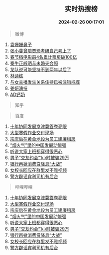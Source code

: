 <div align="center"><h2>实时热搜榜</h2><h4>2024-02-26 00:17:01</h4></div>

> 微博  

1. [袁姗姗鼻子](https://s.weibo.com/weibo?q=%E8%A2%81%E5%A7%97%E5%A7%97%E9%BC%BB%E5%AD%90&t=31&band_rank=1&Refer=top)<br />
2. [张小斐曾陪贾玲考研自己考上了](https://s.weibo.com/weibo?q=%23%E5%BC%A0%E5%B0%8F%E6%96%90%E6%9B%BE%E9%99%AA%E8%B4%BE%E7%8E%B2%E8%80%83%E7%A0%94%E8%87%AA%E5%B7%B1%E8%80%83%E4%B8%8A%E4%BA%86%23&t=31&band_rank=2&Refer=top)<br />
3. [春节档电影前4名累计票房破100亿](https://s.weibo.com/weibo?q=%23%E6%98%A5%E8%8A%82%E6%A1%A3%E7%94%B5%E5%BD%B1%E5%89%8D4%E5%90%8D%E7%B4%AF%E8%AE%A1%E7%A5%A8%E6%88%BF%E7%A0%B4100%E4%BA%BF%23&t=31&band_rank=3&Refer=top)<br />
4. [秦牛正威晒与未婚夫合照](https://s.weibo.com/weibo?q=%23%E7%A7%A6%E7%89%9B%E6%AD%A3%E5%A8%81%E6%99%92%E4%B8%8E%E6%9C%AA%E5%A9%9A%E5%A4%AB%E5%90%88%E7%85%A7%23&t=31&band_rank=4&Refer=top)<br />
5. [龙队说可能坚持不到两年以后了](https://s.weibo.com/weibo?q=%23%E9%BE%99%E9%98%9F%E8%AF%B4%E5%8F%AF%E8%83%BD%E5%9D%9A%E6%8C%81%E4%B8%8D%E5%88%B0%E4%B8%A4%E5%B9%B4%E4%BB%A5%E5%90%8E%E4%BA%86%23&t=31&band_rank=5&Refer=top)<br />
6. [林诗栋](https://s.weibo.com/weibo?q=%E6%9E%97%E8%AF%97%E6%A0%8B&t=31&band_rank=6&Refer=top)<br />
7. [与女主播发生关系住持已被注销戒牒](https://s.weibo.com/weibo?q=%23%E4%B8%8E%E5%A5%B3%E4%B8%BB%E6%92%AD%E5%8F%91%E7%94%9F%E5%85%B3%E7%B3%BB%E4%BD%8F%E6%8C%81%E5%B7%B2%E8%A2%AB%E6%B3%A8%E9%94%80%E6%88%92%E7%89%92%23&t=31&band_rank=7&Refer=top)<br />
8. [姜妍演技](https://s.weibo.com/weibo?q=%E5%A7%9C%E5%A6%8D%E6%BC%94%E6%8A%80&t=31&band_rank=8&Refer=top)<br />
9. [AD钙奶](https://s.weibo.com/weibo?q=AD%E9%92%99%E5%A5%B6&t=31&band_rank=9&Refer=top)<br />

> 知乎  


> 百度  

1. [十年协同发展京津冀答卷亮眼](https://www.baidu.com/s?wd=%E5%8D%81%E5%B9%B4%E5%8D%8F%E5%90%8C%E5%8F%91%E5%B1%95%E4%BA%AC%E6%B4%A5%E5%86%80%E7%AD%94%E5%8D%B7%E4%BA%AE%E7%9C%BC&sa=fyb_news&rsv_dl=fyb_news)<br />
2. [大型寒假作业交付现场](https://www.baidu.com/s?wd=%E5%A4%A7%E5%9E%8B%E5%AF%92%E5%81%87%E4%BD%9C%E4%B8%9A%E4%BA%A4%E4%BB%98%E7%8E%B0%E5%9C%BA&sa=fyb_news&rsv_dl=fyb_news)<br />
3. [宗庆后在黄金地段为员工建廉租房](https://www.baidu.com/s?wd=%E5%AE%97%E5%BA%86%E5%90%8E%E5%9C%A8%E9%BB%84%E9%87%91%E5%9C%B0%E6%AE%B5%E4%B8%BA%E5%91%98%E5%B7%A5%E5%BB%BA%E5%BB%89%E7%A7%9F%E6%88%BF&sa=fyb_news&rsv_dl=fyb_news)<br />
4. [“烟火气”里的中国发展动能强](https://www.baidu.com/s?wd=%E2%80%9C%E7%83%9F%E7%81%AB%E6%B0%94%E2%80%9D%E9%87%8C%E7%9A%84%E4%B8%AD%E5%9B%BD%E5%8F%91%E5%B1%95%E5%8A%A8%E8%83%BD%E5%BC%BA&sa=fyb_news&rsv_dl=fyb_news)<br />
5. [听说大家上班都穿得很恶心](https://www.baidu.com/s?wd=%E5%90%AC%E8%AF%B4%E5%A4%A7%E5%AE%B6%E4%B8%8A%E7%8F%AD%E9%83%BD%E7%A9%BF%E5%BE%97%E5%BE%88%E6%81%B6%E5%BF%83&sa=fyb_news&rsv_dl=fyb_news)<br />
6. [男子“交友约会”1小时被骗29万](https://www.baidu.com/s?wd=%E7%94%B7%E5%AD%90%E2%80%9C%E4%BA%A4%E5%8F%8B%E7%BA%A6%E4%BC%9A%E2%80%9D1%E5%B0%8F%E6%97%B6%E8%A2%AB%E9%AA%9729%E4%B8%87&sa=fyb_news&rsv_dl=fyb_news)<br />
7. [银行再掀消费贷降息“大战”](https://www.baidu.com/s?wd=%E9%93%B6%E8%A1%8C%E5%86%8D%E6%8E%80%E6%B6%88%E8%B4%B9%E8%B4%B7%E9%99%8D%E6%81%AF%E2%80%9C%E5%A4%A7%E6%88%98%E2%80%9D&sa=fyb_news&rsv_dl=fyb_news)<br />
8. [女校长回应在群里发不雅视频](https://www.baidu.com/s?wd=%E5%A5%B3%E6%A0%A1%E9%95%BF%E5%9B%9E%E5%BA%94%E5%9C%A8%E7%BE%A4%E9%87%8C%E5%8F%91%E4%B8%8D%E9%9B%85%E8%A7%86%E9%A2%91&sa=fyb_news&rsv_dl=fyb_news)<br />
9. [警方辟谣宾利司机有后台](https://www.baidu.com/s?wd=%E8%AD%A6%E6%96%B9%E8%BE%9F%E8%B0%A3%E5%AE%BE%E5%88%A9%E5%8F%B8%E6%9C%BA%E6%9C%89%E5%90%8E%E5%8F%B0&sa=fyb_news&rsv_dl=fyb_news)<br />

> 哔哩哔哩  

1. [十年协同发展京津冀答卷亮眼](https://www.baidu.com/s?wd=%E5%8D%81%E5%B9%B4%E5%8D%8F%E5%90%8C%E5%8F%91%E5%B1%95%E4%BA%AC%E6%B4%A5%E5%86%80%E7%AD%94%E5%8D%B7%E4%BA%AE%E7%9C%BC&sa=fyb_news&rsv_dl=fyb_news)<br />
2. [大型寒假作业交付现场](https://www.baidu.com/s?wd=%E5%A4%A7%E5%9E%8B%E5%AF%92%E5%81%87%E4%BD%9C%E4%B8%9A%E4%BA%A4%E4%BB%98%E7%8E%B0%E5%9C%BA&sa=fyb_news&rsv_dl=fyb_news)<br />
3. [宗庆后在黄金地段为员工建廉租房](https://www.baidu.com/s?wd=%E5%AE%97%E5%BA%86%E5%90%8E%E5%9C%A8%E9%BB%84%E9%87%91%E5%9C%B0%E6%AE%B5%E4%B8%BA%E5%91%98%E5%B7%A5%E5%BB%BA%E5%BB%89%E7%A7%9F%E6%88%BF&sa=fyb_news&rsv_dl=fyb_news)<br />
4. [“烟火气”里的中国发展动能强](https://www.baidu.com/s?wd=%E2%80%9C%E7%83%9F%E7%81%AB%E6%B0%94%E2%80%9D%E9%87%8C%E7%9A%84%E4%B8%AD%E5%9B%BD%E5%8F%91%E5%B1%95%E5%8A%A8%E8%83%BD%E5%BC%BA&sa=fyb_news&rsv_dl=fyb_news)<br />
5. [听说大家上班都穿得很恶心](https://www.baidu.com/s?wd=%E5%90%AC%E8%AF%B4%E5%A4%A7%E5%AE%B6%E4%B8%8A%E7%8F%AD%E9%83%BD%E7%A9%BF%E5%BE%97%E5%BE%88%E6%81%B6%E5%BF%83&sa=fyb_news&rsv_dl=fyb_news)<br />
6. [男子“交友约会”1小时被骗29万](https://www.baidu.com/s?wd=%E7%94%B7%E5%AD%90%E2%80%9C%E4%BA%A4%E5%8F%8B%E7%BA%A6%E4%BC%9A%E2%80%9D1%E5%B0%8F%E6%97%B6%E8%A2%AB%E9%AA%9729%E4%B8%87&sa=fyb_news&rsv_dl=fyb_news)<br />
7. [银行再掀消费贷降息“大战”](https://www.baidu.com/s?wd=%E9%93%B6%E8%A1%8C%E5%86%8D%E6%8E%80%E6%B6%88%E8%B4%B9%E8%B4%B7%E9%99%8D%E6%81%AF%E2%80%9C%E5%A4%A7%E6%88%98%E2%80%9D&sa=fyb_news&rsv_dl=fyb_news)<br />
8. [女校长回应在群里发不雅视频](https://www.baidu.com/s?wd=%E5%A5%B3%E6%A0%A1%E9%95%BF%E5%9B%9E%E5%BA%94%E5%9C%A8%E7%BE%A4%E9%87%8C%E5%8F%91%E4%B8%8D%E9%9B%85%E8%A7%86%E9%A2%91&sa=fyb_news&rsv_dl=fyb_news)<br />
9. [警方辟谣宾利司机有后台](https://www.baidu.com/s?wd=%E8%AD%A6%E6%96%B9%E8%BE%9F%E8%B0%A3%E5%AE%BE%E5%88%A9%E5%8F%B8%E6%9C%BA%E6%9C%89%E5%90%8E%E5%8F%B0&sa=fyb_news&rsv_dl=fyb_news)<br />
